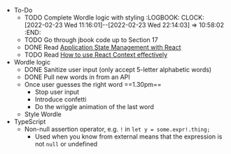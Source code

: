 - To-Do
	- TODO Complete Wordle logic with styling
	  :LOGBOOK:
	  CLOCK: [2022-02-23 Wed 11:16:01]--[2022-02-23 Wed 22:14:03] =>  10:58:02
	  :END:
	- TODO Go through jbook code up to Section 17
	- DONE Read [Application State Management with React](https://kentcdodds.com/blog/application-state-management-with-react)
	- TODO Read [How to use React Context effectively](https://kentcdodds.com/blog/how-to-use-react-context-effectively)
- Wordle logic
	- DONE Sanitize user input (only accept 5-letter alphabetic words)
	- DONE Pull new words in from an API
	- Once user guesses the right word ==1.30pm==
		- Stop user input
		- Introduce confetti
		- Do the wriggle animation of the last word
	- Style Wordle
- TypeScript
	- Non-null assertion operator, e.g. `!` in `let y = some.expr!.thing;`
		- Used when you know from external means that the expression is not `null` or undefined
